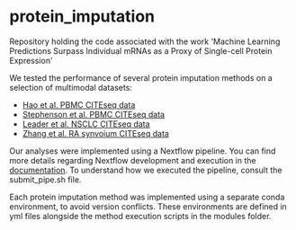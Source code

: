 # protein_imputation
Repository holding the code associated with the work 'Machine Learning Predictions Surpass Individual mRNAs as a Proxy of Single-cell Protein Expression'

We tested the performance of several protein imputation methods on a selection of multimodal datasets:

* [Hao et al. PBMC CITEseq data](https://atlas.fredhutch.org/nygc/multimodal-pbmc)
* [Stephenson et al. PBMC CITEseq data](https://pubmed.ncbi.nlm.nih.gov/33879890/)
* [Leader et al. NSCLC CITEseq data](https://pubmed.ncbi.nlm.nih.gov/34767762/)
* [Zhang et al. RA synvoium CITEseq data](https://www.nature.com/articles/s41590-024-01782-4)

Our analyses were implemented using a Nextflow pipeline. You can find more details regarding Nextflow development and execution in the [documentation](https://www.nextflow.io/docs/latest/index.html). To understand how we executed the pipeline, consult the submit_pipe.sh file. 

Each protein imputation method was implemented using a separate conda environment, to avoid version conflicts. These environments are defined in yml files alongside the method execution scripts in the modules folder. 